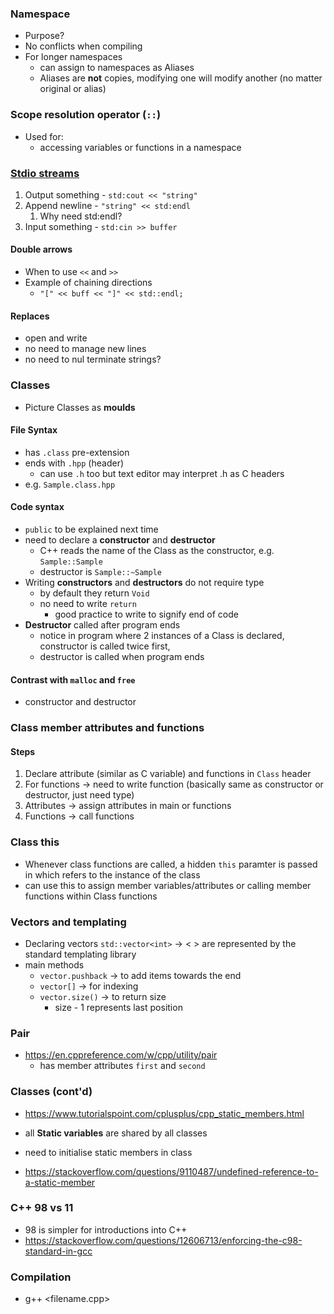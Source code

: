 ### Namespace
- Purpose?
- No conflicts when compiling
- For longer namespaces
  - can assign to namespaces as Aliases
  - Aliases are **not** copies, modifying one will modify another (no matter original or alias)

### Scope resolution operator (`::`)
- Used for:
  - accessing variables or functions in a namespace


### [Stdio streams](https://www.cplusplus.com/reference/iostream/)

1. Output something - `std:cout << "string"`
2. Append newline - `"string" << std:endl`
   1. Why need std:endl?
3. Input something - `std:cin >> buffer`

#### Double arrows
- When to use `<<` and `>>`
- Example of chaining directions
  - `"[" << buff << "]" << std::endl;`

#### Replaces
- open and write
- no need to manage new lines
- no need to nul terminate strings?

### Classes
- Picture Classes as **moulds**
#### File Syntax
- has `.class` pre-extension
- ends with `.hpp` (header)
  - can use `.h` too but text editor may interpret .h as C headers
- e.g. `Sample.class.hpp`

#### Code syntax
- `public` to be explained next time
- need to declare a **constructor** and **destructor**
  - C++ reads the name of the Class as the constructor, e.g. `Sample::Sample`
  - destructor is `Sample::~Sample`
- Writing **constructors** and **destructors** do not require type
  - by default they return `Void`
  - no need to write `return`
    - good practice to write to signify end of code
- **Destructor** called after program ends
    - notice in program where 2 instances of a Class is declared, constructor is called twice first,
    - destructor is called when program ends

#### Contrast with `malloc` and `free`
- constructor and destructor

### Class member attributes and functions
#### Steps
1. Declare attribute (similar as C variable) and functions in `Class` header
2. For functions -> need to write function (basically same as constructor or destructor, just need type)
3. Attributes -> assign attributes in main or functions
4. Functions -> call functions

### Class this
- Whenever class functions are called, a hidden `this` paramter is passed in which refers to the instance of the class
- can use this to assign member variables/attributes or calling member functions within Class functions

### Vectors and templating
- Declaring vectors `std::vector<int>` -> < > are represented by the standard templating library
- main methods
  - `vector.pushback` -> to add items towards the end
  - `vector[]` -> for indexing
  - `vector.size()` -> to return size
    - size - 1 represents last position

### Pair
- https://en.cppreference.com/w/cpp/utility/pair
  - has member attributes `first` and `second`

### Classes (cont'd)
- https://www.tutorialspoint.com/cplusplus/cpp_static_members.html
- all **Static variables** are shared by all classes

- need to initialise static members in class
- https://stackoverflow.com/questions/9110487/undefined-reference-to-a-static-member

### C++ 98 vs 11
- 98 is simpler for introductions into C++
- https://stackoverflow.com/questions/12606713/enforcing-the-c98-standard-in-gcc


### Compilation
- g++ <filename.cpp>